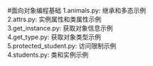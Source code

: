 #面向对象编程基础
1.animals.py:  继承和多态示例<br/>
2.attrs.py: 实例属性和类属性示例 <br/>
3.get_instance.py: 获取对象信息示例<br/>
4.get_type.py: 获取对象类型示例<br/>
5.protected_student.py: 访问限制示例<br/>
4.students.py: 类和实例示例<br/>

